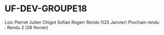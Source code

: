 # UF-DEV-GROUPE18
Loic Pierret
Julien Chigot
Sofian Rogerr
Rendu 1(25 Janvier)
Prochain rendu : 
Rendu 2 (28 février)

